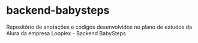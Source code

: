 # backend-babysteps
Repositório de anotações e códigos desenvolvidos no plano de estudos da Alura da empresa Looplex - Backend BabySteps
